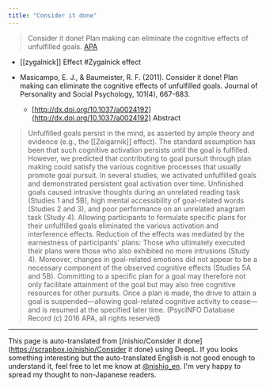 ```yaml
---
title: "Consider it done"
---
```


> Consider it done! Plan making can eliminate the cognitive effects of unfulfilled goals.
[APA](http://psycnet.apa.org/record/2011-12522-001)

- [[zygalnick]] Effect #Zygalnick effect

- Masicampo, E. J., & Baumeister, R. F. (2011). Consider it done! Plan making can eliminate the cognitive effects of unfulfilled goals. Journal of Personality and Social Psychology, 101(4), 667-683.
    - [http://dx.doi.org/10.1037/a0024192](http://dx.doi.org/10.1037/a0024192)
Abstract
> Unfulfilled goals persist in the mind, as asserted by ample theory and evidence (e.g., the [[Zeigarnik]] effect). The standard assumption has been that such cognitive activation persists until the goal is fulfilled. However, we predicted that contributing to goal pursuit through plan making could satisfy the various cognitive processes that usually promote goal pursuit. In several studies, we activated unfulfilled goals and demonstrated persistent goal activation over time. Unfinished goals caused intrusive thoughts during an unrelated reading task (Studies 1 and 5B), high mental accessibility of goal-related words (Studies 2 and 3), and poor performance on an unrelated anagram task (Study 4). Allowing participants to formulate specific plans for their unfulfilled goals eliminated the various activation and interference effects. Reduction of the effects was mediated by the earnestness of participants' plans: Those who ultimately executed their plans were those who also exhibited no more intrusions (Study 4). Moreover, changes in goal-related emotions did not appear to be a necessary component of the observed cognitive effects (Studies 5A and 5B). Committing to a specific plan for a goal may therefore not only facilitate attainment of the goal but may also free cognitive resources for other pursuits. Once a plan is made, the drive to attain a goal is suspended—allowing goal-related cognitive activity to cease—and is resumed at the specified later time. (PsycINFO Database Record (c) 2016 APA, all rights reserved)

---
This page is auto-translated from [/nishio/Consider it done](https://scrapbox.io/nishio/Consider it done) using DeepL. If you looks something interesting but the auto-translated English is not good enough to understand it, feel free to let me know at [@nishio_en](https://twitter.com/nishio_en). I'm very happy to spread my thought to non-Japanese readers.